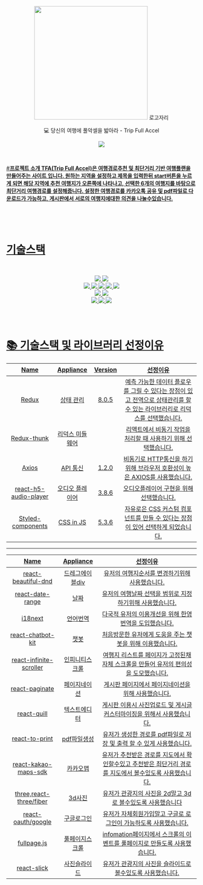 <p align="center">
<img src="https://user-images.githubusercontent.com/109786486/210124465-eb67da95-ff29-4760-b7a2-ada665803394.png"  width="300" height="300">
로고자리
</p>
<div align="center">
  
💻 당신의 여행에 풀악셀을 밟아라 - Trip Full Accel</br>
</div>
<div align="center">
  
<a href="https://accidental-loganberry-f27.notion.site/0be20fe3737f41619fcb7ded3c8bc576"><img src="https://img.shields.io/badge/Notion-%23000000.svg?style=for-the-badge&logo=notion&logoColor=white&link=https://balanced-desk-3a4.notion.site/EYAGI-06e6113484324fe8ba37ec83e5e70b8d/"/>
  
</div>
<br/>

#<strong>프로젝트 소개
TFA(Trip Full Accel)은 
여행경로추천 및 최단거리 기반 여행플랜을 만들어주는 사이트 입니다.
원하는 지역을 설정하고 제목을 입력한뒤 start버튼을 누르게 되면 해당 지역에 추천 여행지가 오른쪽에 나타나고, 선택한 6개의 여행지를 바탕으로 최단거리 여행경로를 설정해줍니다.
설정한 여행경로를 카카오톡 공유 및 pdf파일로 다운로드가 가능하고, 게시판에서 서로의 여행지에대한 의견을 나눌수있습니다.
<br />
<br />

<br />
<br />

# <strong>기술스택
<br/>
<p align="center">
<img src="https://img.shields.io/badge/Typescript-007FFF?style=&logo=TS&logoColor=white"/> 
 <img src="https://img.shields.io/badge/Visual Studio Code-007ACC?style=&logo=Visual Studio Code&logoColor=white"/>
<br>
<img src="https://img.shields.io/badge/React-61DAFB?style=&logo=React&logoColor=white"/>
<img src="https://img.shields.io/badge/Redux-764ABC?style=&logo=Redux&logoColor=white"/>
<img src="https://img.shields.io/badge/React Router-CA4245?style=&logo=React Router&logoColor=white"/>
<img src="https://img.shields.io/badge/Axios-6828e2?style="/>
<img src="https://img.shields.io/badge/Redux-Thunk-000000?style="/>
<br />
<img src="https://img.shields.io/badge/CSS-1572B6?style=&logo=CSS3&logoColor=white"/>

<img src="https://img.shields.io/badge/styled-components-DB7093?style=&logo=styled-components&logoColor=white"/>
<br>
 <img src="https://img.shields.io/badge/AWS Amplify-ff9900?style=&logo=AWS Amplify&logoColor=white"/>
 <img src="https://img.shields.io/badge/Gitflow-F05032?style=&logo=Git&logoColor=white"/>
 <img src="https://img.shields.io/badge/GitHub-181717?style=&logo=GitHub&logoColor=white"/> 
</p>
<br/>
<br/>

# 📚 <strong>기술스택 및 라이브러리 선정이유

|Name|Appliance|Version|선정이유|
|:---:|:---:|:---:|:---:|
|Redux|상태 관리|8.0.5|예측 가능한 데이터 플로우를 그릴 수 있다는 장점이 있고 전역으로 상태관리를 할 수 있는 라이브러리로 리덕스를 선택했습니다.|
|Redux-thunk|리덕스 미들웨어||리액트에서 비동기 작업을 처리할 때 사용하기 위해 선택했습니다.|
|Axios|API 통신|1.2.0|비동기로 HTTP통신을 하기 위해 브라우저 호환성이 높은 AXIOS를 사용했습니다.|
|react-h5-audio-player|오디오 플레이어|3.8.6|오디오플레이어 구현을 위해 선택했습니다.|
|Styled-components|CSS in JS|5.3.6|자유로은 CSS 커스텀 컴포넌트를 만들 수 있다는 장점이 있어 선택하게 되었습니다.|
----------------------------------
|Name|Appliance|선정이유|
|:---:|:---:|:---:|  
|react-beautiful-dnd|드레그에이블div|유저의 여행지순서를 변경하기위해 사용했습니다.|
|react-date-range|날짜|유저의 여행날짜 선택을 범위로 지정하기위해 사용했습니다.|
|i18next|언어번역|다국적 유저의 이용개선을 위해 한영 번역을 도입했습니다.|
|react-chatbot-kit|챗봇|처음방문한 유저에게 도움을 주는 챗봇을 위해 이용했습니다.|
|react-infinite-scroller|인피니티스크롤|여행지 리스트를 페이지가 고정된채 자체 스크롤을 만들어 유저의 편의성을 도모했습니다.|
|react-paginate|페이지네이션|게시판 페이지에서 페이지네이션을 위해 사용했습니다.|
|react-quill|텍스트에디터|게시판 이용시 사진업로드 및 게시글 커스터마이징을 위해서 사용했습니다.|
|react-to-print|pdf파일생성|유저가 생성한 경로를 pdf파일로 저장 및 출력 할 수 있게 사용했습니다.|
|react-kakao-maps-sdk|카카오맵|유저가 추천받은 경로를 지도에서 확인할수있고 추천받은 최단거리 경로를 지도에서 볼수있도록 사용했습니다.|
|three,react-three/fiber|3d사진|유저가 관광지의 사진을 2d말고 3d로 볼수있도록 사용했습니다|
|react-oauth/google|구글로그인|유저가 자체회원가입말고 구글로 로그인이 가능하도록 사용했습니다.|
|fullpage.js|풀페이지스크롤|infomation페이지에서 스크롤의 이벤트를 풀페이지로 만들도록 사용했습니다.|
|react-slick|사진슬라이드|유저가 관광지의 사진을 슬라이드로 볼수있도록 사용했습니다.|

